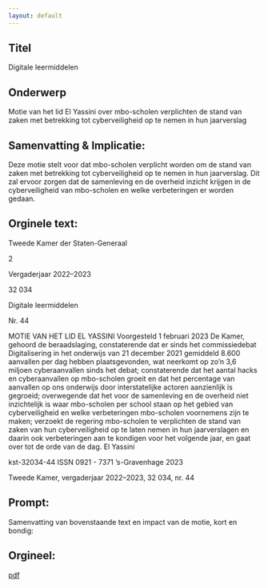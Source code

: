 ```yaml
---
layout: default
---
```

## Titel
Digitale leermiddelen
## Onderwerp
Motie van het lid El Yassini over mbo-scholen verplichten de stand van zaken met betrekking tot cyberveiligheid op te nemen in hun jaarverslag
## Samenvatting & Implicatie:

Deze motie stelt voor dat mbo-scholen verplicht worden om de stand van zaken met betrekking tot cyberveiligheid op te nemen in hun jaarverslag. Dit zal ervoor zorgen dat de samenleving en de overheid inzicht krijgen in de cyberveiligheid van mbo-scholen en welke verbeteringen er worden gedaan.
## Orginele text:


Tweede Kamer der Staten-Generaal

2

Vergaderjaar 2022–2023

32 034

Digitale leermiddelen

Nr. 44

MOTIE VAN HET LID EL YASSINI
Voorgesteld 1 februari 2023
De Kamer,
gehoord de beraadslaging,
constaterende dat er sinds het commissiedebat Digitalisering in het
onderwijs van 21 december 2021 gemiddeld 8.600 aanvallen per dag
hebben plaatsgevonden, wat neerkomt op zo’n 3,6 miljoen cyberaanvallen
sinds het debat;
constaterende dat het aantal hacks en cyberaanvallen op mbo-scholen
groeit en dat het percentage van aanvallen op ons onderwijs door
interstatelijke actoren aanzienlijk is gegroeid;
overwegende dat het voor de samenleving en de overheid niet inzichtelijk
is waar mbo-scholen per school staan op het gebied van cyberveiligheid
en welke verbeteringen mbo-scholen voornemens zijn te maken;
verzoekt de regering mbo-scholen te verplichten de stand van zaken van
hun cyberveiligheid op te laten nemen in hun jaarverslagen en daarin ook
verbeteringen aan te kondigen voor het volgende jaar,
en gaat over tot de orde van de dag.
El Yassini

kst-32034-44
ISSN 0921 - 7371
’s-Gravenhage 2023

Tweede Kamer, vergaderjaar 2022–2023, 32 034, nr. 44


## Prompt:
Samenvatting van bovenstaande text en impact van de motie, kort en bondig:

## Orgineel:
[pdf](https://gegevensmagazijn.tweedekamer.nl/OData/v4/2.0/Document(325018a7-3fa6-4c5c-a322-091688f11c3a)/resource)
